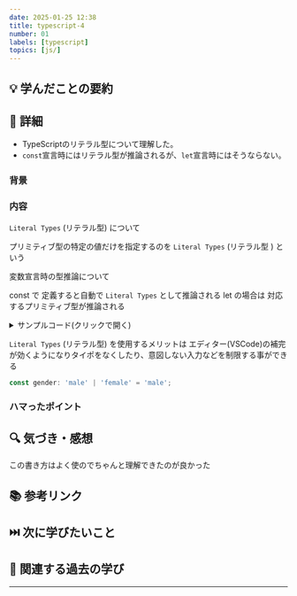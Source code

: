 ```yaml
---
date: 2025-01-25 12:38
title: typescript-4
number: 01
labels: [typescript]
topics: [js/]
---
```


## 💡 学んだことの要約

## 📝 詳細

- TypeScriptのリテラル型について理解した。
- `const`宣言時にはリテラル型が推論されるが、`let`宣言時にはそうならない。

### 背景

### 内容

`Literal Types` (リテラル型) について

プリミティブ型の特定の値だけを指定するのを `Literal Types` (リテラル型 ) という

変数宣言時の型推論について

const で 定義すると自動で `Literal Types` として推論される
let の場合は 対応するプリミティブ型が推論される

<details>
<summary>サンプルコード(クリックで開く)</summary>

```ts
// リテラル型: boolean
const bool: true = true; // true のみ

//  リテラル型: string
const gender: male | female = 'male'; // male か female のみ

// リテラル型: number
const num: 1 = 1; // 1 のみ
```

</details>

`Literal Types` (リテラル型) を使用するメリットは
エディター(VSCode)の補完が効くようになりタイポをなくしたり、意図しない入力などを制限する事ができる

```ts
const gender: 'male' | 'female' = 'male';
```

### ハマったポイント

## 🔍 気づき・感想

この書き方はよく使のでちゃんと理解できたのが良かった

## 📚 参考リンク

## ⏭️ 次に学びたいこと

## 📌 関連する過去の学び

---
